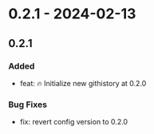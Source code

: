 # 0.2.1 - 2024-02-13


## 0.2.1
### Added


- feat: 🔥 Initialize new githistory at 0.2.0


### Bug Fixes

- fix: revert config version to 0.2.0

